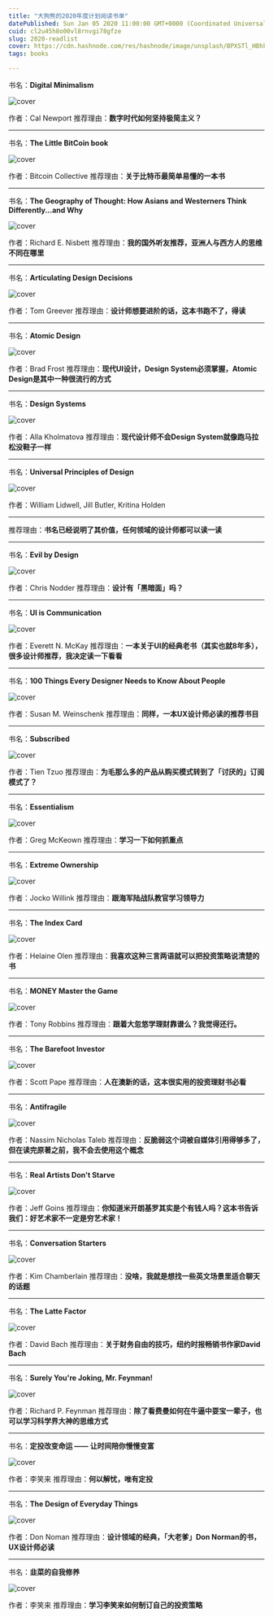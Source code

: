 ```yaml
---
title: "大狗熊的2020年度计划阅读书单"
datePublished: Sun Jan 05 2020 11:00:00 GMT+0000 (Coordinated Universal Time)
cuid: cl2u45h8o00vl8rnvgi78gfze
slug: 2020-readlist
cover: https://cdn.hashnode.com/res/hashnode/image/unsplash/BPXSTl_HBhk/upload/v1651821937033/PCVSm_Gs4.jpeg
tags: books

---
```


书名：**Digital Minimalism**

![cover](https://i.gr-assets.com/images/S/compressed.photo.goodreads.com/books/1549433350l/40672036._SY475_.jpg)

作者：Cal Newport
推荐理由：**数字时代如何坚持极简主义？**


***

书名：**The Little BitCoin book**

![cover](https://i.gr-assets.com/images/S/compressed.photo.goodreads.com/books/1565782178l/47791726._SX318_.jpg)

作者：Bitcoin Collective
推荐理由：**关于比特币最简单易懂的一本书**


***

书名：**The Geography of Thought: How Asians and Westerners Think Differently...and Why**

![cover](https://i.gr-assets.com/images/S/compressed.photo.goodreads.com/books/1404193131l/10121722.jpg)

作者：Richard E. Nisbett
推荐理由：**我的国外听友推荐，亚洲人与西方人的思维不同在哪里**


***

书名：**Articulating Design Decisions**

![cover](https://i.gr-assets.com/images/S/compressed.photo.goodreads.com/books/1444647757l/25520974.jpg)

作者：Tom Greever
推荐理由：**设计师想要进阶的话，这本书跑不了，得读**


***

书名：**Atomic Design**

![cover](https://i.gr-assets.com/images/S/compressed.photo.goodreads.com/books/1498137521l/35496817._SY475_.jpg)

作者：Brad Frost
推荐理由：**现代UI设计，Design System必须掌握，Atomic Design是其中一种很流行的方式**


***

书名：**Design Systems**

![cover](https://i.gr-assets.com/images/S/compressed.photo.goodreads.com/books/1508598756l/35857970._SX318_.jpg)

作者：Alla Kholmatova
推荐理由：**现代设计师不会Design System就像跑马拉松没鞋子一样**


***

书名：**Universal Principles of Design**

![cover](https://i.gr-assets.com/images/S/compressed.photo.goodreads.com/books/1328754391l/130730.jpg)

作者：William Lidwell, Jill Butler, Kritina Holden
***

推荐理由：**书名已经说明了其价值，任何领域的设计师都可以读一读**


***

书名：**Evil by Design**

![cover](https://i.gr-assets.com/images/S/compressed.photo.goodreads.com/books/1482826395l/33614569._SX318_.jpg)

作者：Chris Nodder
推荐理由：**设计有「黑暗面」吗？**


***

书名：**UI is Communication**

![cover](https://i.gr-assets.com/images/S/compressed.photo.goodreads.com/books/1387710579l/17269003.jpg)

作者：Everett N. McKay
推荐理由：**一本关于UI的经典老书（其实也就8年多），很多设计师推荐，我决定读一下看看**


***

书名：**100 Things Every Designer Needs to Know About People**

![cover](https://i.gr-assets.com/images/S/compressed.photo.goodreads.com/books/1348700218l/10778139.jpg)

作者：Susan M. Weinschenk
推荐理由：**同样，一本UX设计师必读的推荐书目**


***

书名：**Subscribed**

![cover](https://i.gr-assets.com/images/S/compressed.photo.goodreads.com/books/1518889100l/38606235._SY475_.jpg)

作者：Tien Tzuo
推荐理由：**为毛那么多的产品从购买模式转到了「讨厌的」订阅模式了？**


***

书名：**Essentialism**

![cover](https://i.gr-assets.com/images/S/compressed.photo.goodreads.com/books/1403165375l/18077875.jpg)

作者：Greg McKeown
推荐理由：**学习一下如何抓重点**


***

书名：**Extreme Ownership**

![cover](https://i.gr-assets.com/images/S/compressed.photo.goodreads.com/books/1427163007l/23848190.jpg)

作者：Jocko Willink
推荐理由：**跟海军陆战队教官学习领导力**


***

书名：**The Index Card**

![cover](https://i.gr-assets.com/images/S/compressed.photo.goodreads.com/books/1452283412l/25361911._SX318_.jpg)

作者：Helaine Olen
推荐理由：**我喜欢这种三言两语就可以把投资策略说清楚的书**


***

书名：**MONEY Master the Game**

![cover](https://i.gr-assets.com/images/S/compressed.photo.goodreads.com/books/1420938135l/23014006.jpg)

作者：Tony Robbins
推荐理由：**跟着大忽悠学理财靠谱么？我觉得还行。**


***

书名：**The Barefoot Investor**

![cover](https://i.gr-assets.com/images/S/compressed.photo.goodreads.com/books/1509770624l/33121747._SX318_.jpg)

作者：Scott Pape
推荐理由：**人在澳新的话，这本很实用的投资理财书必看**


***

书名：**Antifragile**

![cover](https://i.gr-assets.com/images/S/compressed.photo.goodreads.com/books/1352422827l/13530973.jpg)

作者：Nassim Nicholas Taleb
推荐理由：**反脆弱这个词被自媒体引用得够多了，但在读完原著之前，我不会去使用这个概念**


***

书名：**Real Artists Don't Starve**

![cover](https://i.gr-assets.com/images/S/compressed.photo.goodreads.com/books/1496999737l/33027982.jpg)

作者：Jeff Goins
推荐理由：**你知道米开朗基罗其实是个有钱人吗？这本书告诉我们：好艺术家不一定是穷艺术家！**


***

书名：**Conversation Starters**

![cover](https://i.gr-assets.com/images/S/compressed.photo.goodreads.com/books/1393447265l/20344465.jpg)

作者：Kim Chamberlain
推荐理由：**没啥，我就是想找一些英文场景里适合聊天的话题**


***

书名：**The Latte Factor**

![cover](https://i.gr-assets.com/images/S/compressed.photo.goodreads.com/books/1555271057l/42672465.jpg)

作者：David Bach
推荐理由：**关于财务自由的技巧，纽约时报畅销书作家David Bach**


***

书名：**Surely You're Joking, Mr. Feynman!**

![cover](https://i.gr-assets.com/images/S/compressed.photo.goodreads.com/books/1504936953l/35167685.jpg)

作者：Richard P. Feynman
推荐理由：**除了看费曼如何在牛逼中耍宝一辈子，也可以学习科学界大神的思维方式**


***

书名：**定投改变命运 —— 让时间陪你慢慢变富**

![cover](https://i.gr-assets.com/images/S/compressed.photo.goodreads.com/books/1577536552l/50020136._SY475_.jpg)

作者：李笑来
推荐理由：**何以解忧，唯有定投**


***

书名：**The Design of Everyday Things**

![cover](https://i.gr-assets.com/images/S/compressed.photo.goodreads.com/books/1442460745l/840._SY475_.jpg)

作者：Don Noman
推荐理由：**设计领域的经典，「大老爹」Don Norman的书，UX设计师必读**


***

书名：**韭菜的自我修养**

![cover](https://i.gr-assets.com/images/S/compressed.photo.goodreads.com/books/1536815361l/41819475._SX318_.jpg)

作者：李笑来
推荐理由：**学习李笑来如何制订自己的投资策略**

